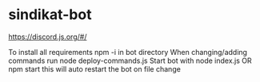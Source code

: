 # sindikat-bot

https://discord.js.org/#/

To install all requirements npm -i in bot directory
When changing/adding commands run node deploy-commands.js
Start bot with node index.js
OR
npm start this will auto restart the bot on file change
